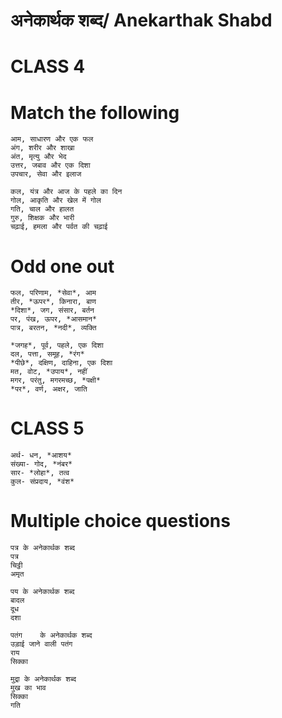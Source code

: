 
# अनेकार्थक शब्द/ Anekarthak Shabd

# CLASS 4

# Match the following

```
आम, साधारण और एक फल 
अंग, शरीर और शाखा
अंत, मृत्यु और भेद
उत्तर, जबाव और एक दिशा 
उपचार, सेवा और इलाज
```

```
कल, यंत्र और आज के पहले का दिन
गोल, आकृति और खेल में गोल 
गति, चाल और हालत
गुरु, शिक्षक और भारी
चढ़ाई, हमला और पर्वत की चढ़ाई 
```

# Odd one out

```
फल, परिणाम, *सेवा*, आम 
तीर, *ऊपर*, किनारा, बाण
*दिशा*, जग, संसार, बर्तन 
पर, पंख, ऊपर, *आसमान*
पात्र, बरतन, *नदी*, व्यक्ति
```

```
*जगह*, पूर्व, पहले, एक दिशा 
दल, पत्ता, समूह, *रंग*
*पीछे*, दक्षिण, दाहिना, एक दिशा
मत, वोट, *उपाय*, नहीं 
मगर, परंतु, मगरमच्छ, *पक्षी*
*पर*, वर्ण, अक्षर, जाति
```

# CLASS 5

```
अर्थ- धन, *आशय*
संख्या- गोद, *नंबर*
सार- *लोहा*, तत्व
कुल- संप्रदाय, *वंश*
```

# Multiple choice questions

```
पत्र के अनेकार्थक शब्द 
पत्र 
चिट्ठी
अमृत 

पय के अनेकार्थक शब्द 
बादल
दूध
दशा 

पतंग	के अनेकार्थक शब्द 
उड़ाई जाने वाली पतंग
राय
सिक्का 

मुद्रा के अनेकार्थक शब्द 
मुख का भाव
सिक्का
गति 
``` 

